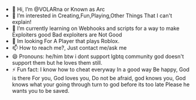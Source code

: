 - 👋 Hi, I’m @VOLARna or Known as Arc
- 👀 I’m interested in Creating,Fun,Playing,Other Things That I can't explain!
- 🌱 I’m currently learning on Webhooks and scripts for a way to make Exploiters good Bad exploiters are Not Good
- 🤖 Im looking For A Player that plays Roblox.
- 📫 How to reach me?, Just contact me/ask me
- 😄 Pronouns: he/him     btw i dont support lgbtq community god doesn't support them but he loves them still.
- ⚡ Fun fact: I know how to cheat everyway In a good way
Be happy, God is there For you, God loves you, Do not be afraid, god knows you, God knows what your going through turn to god before its too late Please he wants you to be saved.
<!---
VOLARna/VOLARna is a ✨ special ✨ repository because its `README.md` (this file) appears on your GitHub profile.
You can click the Preview link to take a look at your changes.
--->
